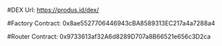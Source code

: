 #DEX Url: https://produs.id/dex/

#Factory Contract: 0x8ae5527706446943cBA8589313EC217a4a7288a4

#Router Contract: 0x9733613af32A6d8289D707a8B66521e656c3D2ca
